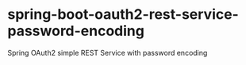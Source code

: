 # spring-boot-oauth2-rest-service-password-encoding
Spring OAuth2 simple REST Service with password encoding
